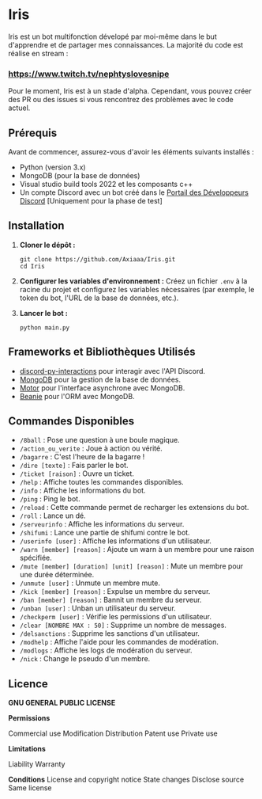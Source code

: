 # Iris

Iris est un bot multifonction dévelopé par moi-même dans le but d'apprendre et de partager mes connaissances.
La majorité du code est réalise en stream :

### https://www.twitch.tv/nephtyslovesnipe

Pour le moment, Iris est à un stade d'alpha. Cependant, vous pouvez créer des PR ou des issues si vous rencontrez des problèmes avec le code actuel.

## Prérequis

Avant de commencer, assurez-vous d'avoir les éléments suivants installés :

- Python (version 3.x)
- MongoDB (pour la base de données)
- Visual studio build tools 2022 et les composants c++
- Un compte Discord avec un bot créé dans le [Portail des Développeurs Discord](https://discord.com/developers/applications) [Uniquement pour la phase de test]

## Installation

1. **Cloner le dépôt :**

   ```
   git clone https://github.com/Axiaaa/Iris.git
   cd Iris
   ```

2. **Configurer les variables d'environnement :**
   Créez un fichier `.env` à la racine du projet et configurez les variables nécessaires (par exemple, le token du bot, l'URL de la base de données, etc.).

3. **Lancer le bot :**
   ```
   python main.py
   ```

## Frameworks et Bibliothèques Utilisés

- [discord-py-interactions](https://github.com/discord-py-interactions/discord-py-interactions) pour interagir avec l'API Discord.
- [MongoDB](https://www.mongodb.com/) pour la gestion de la base de données.
- [Motor](https://motor.readthedocs.io/en/stable/) pour l'interface asynchrone avec MongoDB.
- [Beanie](https://roman-right.github.io/beanie/) pour l'ORM avec MongoDB.

## Commandes Disponibles

- `/8ball` : Pose une question à une boule magique.
- `/action_ou_verite` : Joue à action ou vérité.
- `/bagarre` : C'est l'heure de la bagarre !
- `/dire [texte]` : Fais parler le bot.
- `/ticket [raison]` : Ouvre un ticket.
- `/help` : Affiche toutes les commandes disponibles.
- `/info` : Affiche les informations du bot.
- `/ping` : Ping le bot.
- `/reload` : Cette commande permet de recharger les extensions du bot.
- `/roll` : Lance un dé.
- `/serveurinfo` : Affiche les informations du serveur.
- `/shifumi` : Lance une partie de shifumi contre le bot.
- `/userinfo [user]` : Affiche les informations d'un utilisateur.
- `/warn [member] [reason]` : Ajoute un warn à un membre pour une raison spécifiée.
- `/mute [member] [duration] [unit] [reason]` : Mute un membre pour une durée déterminée.
- `/unmute [user]` : Unmute un membre mute.
- `/kick [member] [reason]` : Expulse un membre du serveur.
- `/ban [member] [reason]` : Bannit un membre du serveur.
- `/unban [user]` : Unban un utilisateur du serveur.
- `/checkperm [user]` : Vérifie les permissions d'un utilisateur.
- `/clear [NOMBRE MAX : 50]` : Supprime un nombre de messages.
- `/delsanctions` : Supprime les sanctions d'un utilisateur.
- `/modhelp` : Affiche l'aide pour les commandes de modération.
- `/modlogs` : Affiche les logs de modération du serveur.
- `/nick` : Change le pseudo d'un membre.

## Licence

**GNU GENERAL PUBLIC LICENSE**

**Permissions**

Commercial use
Modification
Distribution
Patent use
Private use

**Limitations**

Liability
Warranty

**Conditions**
License and copyright notice
State changes
Disclose source
Same license
